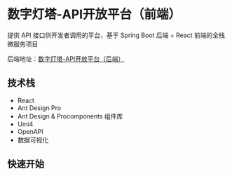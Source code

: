 # 数字灯塔-API开放平台（前端）

提供 API 接口供开发者调用的平台，基于 Spring Boot 后端 + React 前端的全栈微服务项目

后端地址：[数字灯塔-API开放平台（后端）](https://github.com/null920/lightHouse-api-backend)

## 技术栈

* React
* Ant Design Pro
* Ant Design & Procomponents 组件库
* Umi4
* OpenAPI
* 数据可视化

## 快速开始
